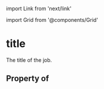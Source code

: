 import Link from 'next/link'
  
import Grid from '@components/Grid'

# title

The title of the job.

## Property of



